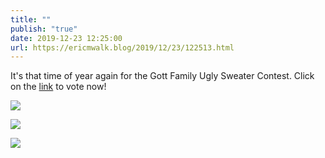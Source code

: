 ```yaml
---
title: ""
publish: "true"
date: 2019-12-23 12:25:00
url: https://ericmwalk.blog/2019/12/23/122513.html
---
```


It's that time of year again for the Gott Family Ugly Sweater Contest. Click on the [link](https://thewalkers.co/2019/12/23/2019-ugly-sweater-contest/) to vote now!

![](https://ericmwalk.blog/uploads/2022/f708f59659.jpg)

![](https://ericmwalk.blog/uploads/2022/e97c6e6eb1.jpg)

![](https://ericmwalk.blog/uploads/2022/36510ebc4f.jpg)